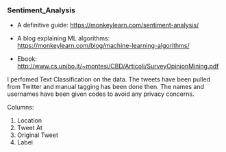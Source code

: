 ### Sentiment_Analysis

- A definitive guide: https://monkeylearn.com/sentiment-analysis/

- A blog explaining ML algorithms: https://monkeylearn.com/blog/machine-learning-algorithms/

- Ebook: http://www.cs.unibo.it/~montesi/CBD/Articoli/SurveyOpinionMining.pdf


I perfomed Text Classification on the data. The tweets have been pulled from Twitter and manual tagging has been done then.
The names and usernames have been given codes to avoid any privacy concerns.

Columns:
1) Location
2) Tweet At
3) Original Tweet
4) Label

